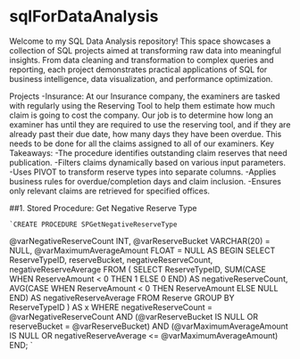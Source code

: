 # sqlForDataAnalysis
Welcome to my SQL Data Analysis repository! This space showcases a collection of SQL projects aimed at transforming raw data into meaningful insights. From data cleaning and transformation to complex queries and reporting, each project demonstrates practical applications of SQL for business intelligence, data visualization, and performance optimization.

Projects
  -Insurance:
    At our Insurance company, the examiners are tasked with regularly using the Reserving Tool to help them estimate how much claim is going to cost the company.
    Our job is to determine how long an examiner has until they are required to use the reserving tool,  and if they are already past their due date, how many days they have been overdue. This needs to be done for all the claims assigned to all of our examiners.
     Key Takeaways: 
     -The procedure identifies outstanding claim reserves that need publication.
     -Filters claims dynamically based on various input parameters.
     -Uses PIVOT to transform reserve types into separate columns.
     -Applies business rules for overdue/completion days and claim inclusion.
     -Ensures only relevant claims are retrieved for specified offices.


##1. Stored Procedure: Get Negative Reserve Type

	`CREATE PROCEDURE SPGetNegativeReserveType
 @varNegativeReserveCount INT,
 @varReserveBucket VARCHAR(20) = NULL,
 @varMaximumAverageAmount FLOAT = NULL
AS
BEGIN
    SELECT ReserveTypeID, reserveBucket, negativeReserveCount, negativeReserveAverage
    FROM (
        SELECT ReserveTypeID,
            SUM(CASE WHEN ReserveAmount < 0 THEN 1 ELSE 0 END) AS negativeReserveCount,
            AVG(CASE WHEN ReserveAmount < 0 THEN ReserveAmount ELSE NULL END) AS negativeReserveAverage
        FROM Reserve
        GROUP BY ReserveTypeID
    ) AS x
    WHERE negativeReserveCount = @varNegativeReserveCount
        AND (@varReserveBucket IS NULL OR reserveBucket = @varReserveBucket)
        AND (@varMaximumAverageAmount IS NULL OR negativeReserveAverage <= @varMaximumAverageAmount)
END;
`